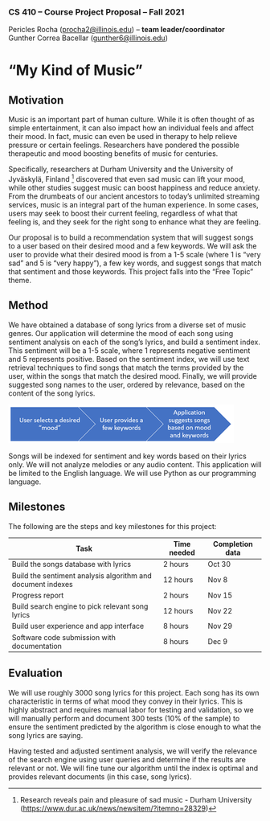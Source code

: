### CS 410 – Course Project Proposal – Fall 2021

Pericles Rocha (procha2@illinois.edu) – **team leader/coordinator** </br>
Gunther Correa Bacellar (gunther6@illinois.edu)

# “My Kind of Music”

## Motivation
Music is an important part of human culture. While it is often thought of as simple entertainment, it can also impact how an individual feels and affect their mood. In fact, music can even be used in therapy to help relieve pressure or certain feelings. Researchers have pondered the possible therapeutic and mood boosting benefits of music for centuries.

Specifically, researchers at Durham University and the University of Jyväskylä, Finland [^1]  discovered that even sad music can lift your mood, while other studies suggest music can boost happiness and reduce anxiety. From the drumbeats of our ancient ancestors to today’s unlimited streaming services, music is an integral part of the human experience. In some cases, users may seek to boost their current feeling, regardless of what that feeling is, and they seek for the right song to enhance what they are feeling. 

Our proposal is to build a recommendation system that will suggest songs to a user based on their desired mood and a few keywords. We will ask the user to provide what their desired mood is from a 1-5 scale (where 1 is “very sad” and 5 is “very happy”), a few key words, and suggest songs that match that sentiment and those keywords. This project falls into the “Free Topic” theme. 

## Method
We have obtained a database of song lyrics from a diverse set of music genres. Our application will determine the mood of each song using sentiment analysis on each of the song’s lyrics, and build a sentiment index. This sentiment will be a 1-5 scale, where 1 represents negative sentiment and 5 represents positive. Based on the sentiment index, we will use text retrieval techniques to find songs that match the terms provided by the user, within the songs that match the desired mood. Finally, we will provide suggested song names to the user, ordered by relevance, based on the content of the song lyrics.

 ![Method](images/method.png)


Songs will be indexed for sentiment and key words based on their lyrics only. We will not analyze melodies or any audio content. This application will be limited to the English language. We will use Python as our programming language. 

## Milestones
The following are the steps and key milestones for this project: 

Task | Time needed | Completion data
---- | ----------- |----------------
Build the songs database with lyrics | 2 hours | Oct 30
Build the sentiment analysis algorithm and document indexes | 12 hours | Nov 8
Progress report | 2 hours | Nov 15
Build search engine to pick relevant song lyrics | 12 hours | Nov 22
Build user experience and app interface | 8 hours | Nov 29
Software code submission with documentation | 8 hours | Dec 9

## Evaluation
We will use roughly 3000 song lyrics for this project. Each song has its own characteristic in terms of what mood they convey in their lyrics. This is highly abstract and requires manual labor for testing and validation, so we will manually perform and document 300 tests (10% of the sample) to ensure the sentiment predicted by the algorithm is close enough to what the song lyrics are saying. 

Having tested and adjusted sentiment analysis, we will verify the relevance of the search engine using user queries and determine if the results are relevant or not. We will fine tune our algorithm until the index is optimal and provides relevant documents (in this case, song lyrics). 

[^1]:Research reveals pain and pleasure of sad music - Durham University (https://www.dur.ac.uk/news/newsitem/?itemno=28329)